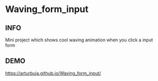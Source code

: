 # Waving_form_input

## INFO
Mini project which shows cool waving animation when you click a input form

## DEMO
https://arturbuja.github.io/Waving_form_input/
